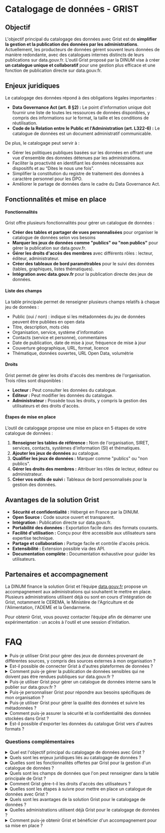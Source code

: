 # Catalogage de données - GRIST

## Objectif

L'objectif principal du catalogage des données avec Grist est de **simplifier la gestion et la publication des données par les administrations**. Actuellement, les producteurs de données gèrent souvent leurs données de manière redondante, avec des catalogues internes distincts de leurs publications sur data.gouv.fr. L'outil Grist proposé par la DINUM vise à créer **un catalogue unique et collaboratif** pour une gestion plus efficace et une fonction de publication directe sur data.gouv.fr.

## Enjeux juridiques

Le catalogage des données répond à des obligations légales importantes :

* **Data Governance Act (art. 8 §2) :** Le point d'information unique doit fournir une liste de toutes les ressources de données disponibles, y compris des informations sur le format, la taille et les conditions de réutilisation.
* **Code de la Relation entre le Public et l'Administration (art. L322-6) :** Le catalogue de données est un document administratif communicable.

De plus, le catalogage peut servir à :

* Gérer les politiques publiques basées sur les données en offrant une vue d'ensemble des données détenues par les administrations.
* Faciliter la proactivité en identifiant les données nécessaires aux dispositifs et au “Dites le nous une fois”.
* Simplifier la constitution du registre de traitement des données à caractère personnel pour les DPO.
* Améliorer le partage de données dans le cadre du Data Governance Act.

## Fonctionnalités et mise en place

#### Fonctionnalités

Grist offre plusieurs fonctionnalités pour gérer un catalogue de données :

* **Créer des tables et partager de vues personnalisées** pour organiser le catalogue de données selon vos besoins
* **Marquer les jeux de données comme "publics" ou "non publics"** pour gérer la publication sur data.gouv.fr.
* **Gérer les droits d'accès des membres** avec différents rôles : lecteur, éditeur, administrateur.
* **Créer des tableaux de bord paramétrables** pour le suivi des données (tables, graphiques, listes thématiques).
* **Intégration avec data.gouv.fr** pour la publication directe des jeux de données.

#### Liste des champs

La table principale permet de renseigner plusieurs champs relatifs à chaque jeu de données :

* Public (oui / non) : indique si les métadonnées du jeu de données peuvent être publiées en open data
* Titre, description, mots clés
* Organisation, service, système d'information
* Contacts (service et personne), commentaires
* Date de publication, date de mise à jour, fréquence de mise à jour
* Couverture géographique, URL, format, licence
* Thématique, données ouvertes, URL Open Data, volumétrie

#### Droits

Grist permet de gérer les droits d'accès des membres de l'organisation. Trois rôles sont disponibles :

* **Lecteur :** Peut consulter les données du catalogue.
* **Éditeur :** Peut modifier les données du catalogue.
* **Administrateur :** Possède tous les droits, y compris la gestion des utilisateurs et des droits d'accès.

#### Étapes de mise en place

L’outil de catalogage propose une mise en place en 5 étapes de votre catalogue de données :

1. **Renseigner les tables de référence :** Nom de l'organisation, SIRET, services, contacts, systèmes d'information (SI) et thématiques.
2. **Ajouter les jeux de données** au catalogue.
3. **Qualifier les jeux de données :** Marquer comme "publics" ou "non publics".
4. **Gérer les droits des membres :** Attribuer les rôles de lecteur, éditeur ou administrateur.
5. **Créer vos outils de suivi :** Tableaux de bord personnalisés pour la gestion des données.

## Avantages de la solution Grist

* **Sécurité et confidentialité :** Hébergé en France par la DINUM.
* **Open Source :** Code source ouvert et transparent.
* **Intégration :** Publication directe sur data.gouv.fr.
* **Portabilité des données :** Exportation facile dans des formats courants.
* **Facilité d'utilisation :** Conçu pour être accessible aux utilisateurs sans expertise technique.
* **Partage et collaboration :** Partage facile et contrôle d'accès précis.
* **Extensibilité :** Extension possible via des API.
* **Documentation complète :** Documentation exhaustive pour guider les utilisateurs.

## Partenaires et accompagnement

La DINUM finance la solution Grist et l’équipe [data.gouv.fr](http://data.gouv.fr) propose un accompagnement aux administrations qui souhaitent le mettre en place. Plusieurs administrations utilisent déjà ou sont en cours d'intégration de Grist, notamment le CEREMA, le Ministère de l'Agriculture et de l'Alimentation, l'ADEME et la Gendarmerie.

Pour obtenir Grist, vous pouvez contacter l’équipe afin de démarrer une expérimentation : un accès à l'outil et une session d'initiation.

# FAQ

<details>
  <summary>Puis-je utiliser Grist pour gérer des jeux de données provenant de différentes sources, y compris des sources externes à mon organisation ?</summary>
Oui, Grist peut être utilisé pour gérer des jeux de données provenant de différentes sources, y compris des sources externes à votre organisation.  Vous pouvez ajouter des jeux de données manuellement ou les importer depuis data.gouv.fr.  De plus, vous pouvez spécifier si un jeu de données est "interne" ou "externe" à votre organisation en utilisant une colonne dédiée dans Grist.  Ceci permet de filtrer les jeux de données lors de la publication sur data.gouv.fr ou sur une plateforme thématique.

</details>

 <details>
  <summary>Est-il possible de connecter Grist à d'autres plateformes de données ?</summary>
 Oui, il est possible de connecter Grist à d'autres plateformes de données via des API. La plateforme en question doit cependant développer un plugin pour se connecter à Grist et permettre l'échange de données entre les deux plateformes.  Cependant, la DINUM encourage la centralisation des données sur data.gouv.fr pour des raisons de budget et d'efficacité.
</details>
    
<details>
<summary>Comment puis-je gérer la publication de données sensibles qui ne doivent pas être rendues publiques sur data.gouv.fr ?</summary>
Vous pouvez marquer les jeux de données sensibles comme "non publics" dans Grist pour empêcher leur publication sur data.gouv.fr. Cependant, les métadonnées de ces jeux de données seront tout de même visibles sur data.gouv.fr, conformément aux exigences légales. Vous pouvez également utiliser Grist pour gérer les demandes d'accès à ces données sensibles en interne.
</details>

<details>
<summary>Puis-je utiliser Grist pour gérer un catalogue de données interne sans le publier sur data.gouv.fr ?</summary>
Oui, vous pouvez utiliser Grist pour gérer un catalogue de données interne sans le publier sur data.gouv.fr. L'outil peut être utilisé de manière autonome pour organiser et documenter vos données. Vous pouvez ensuite choisir de publier les données sur data.gouv.fr et sur une plateforme thématique lorsque vous êtes prêt.
</details>

<details>
<summary>Puis-je personnaliser Grist pour répondre aux besoins spécifiques de mon organisation ?</summary>
Oui, Grist est un outil open source, ce qui signifie que vous pouvez modifier le code source pour l'adapter à vos besoins. Vous pouvez également ajouter des colonnes et des tables personnalisées à votre catalogue de données Grist. De plus, vous pouvez créer des vues personnalisées et des tableaux de bord pour organiser et analyser vos données de manière spécifique à votre organisation. Attention néanmoins à ne pas modifier le modèle des champs déjà existants pour le catalogage.
</details>

<details>
<summary>Puis-je utiliser Grist pour gérer la qualité des données et suivre les métadonnées ?</summary>
Oui, Grist peut être utilisé pour gérer la qualité des données et suivre les métadonnées. Vous pouvez ajouter des colonnes pour suivre des informations telles que la qualité des données, les problèmes rencontrés, les commentaires des utilisateurs, et les dates de mise à jour. Vous pouvez également utiliser les tableaux de bord Grist pour visualiser la qualité des données et identifier les jeux de données qui nécessitent une attention particulière.
</details>

<details>
<summary>Comment puis-je assurer la sécurité et la confidentialité des données stockées dans Grist ?</summary>
Grist est hébergé en France par la DINUM, ce qui garantit un niveau de sécurité et de confidentialité élevé. De plus, vous pouvez gérer les droits d'accès des utilisateurs à votre catalogue de données Grist pour contrôler qui peut consulter, modifier ou administrer les données. Vous pouvez également ajouter des mesures de sécurité supplémentaires, telles que l'authentification à deux facteurs, pour renforcer la protection de vos données.
</details>

<details>
<summary>Est-il possible d'exporter les données du catalogue Grist vers d'autres formats ?</summary>
Oui, Grist permet d'exporter les données du catalogue vers des formats courants tels que CSV, Excel, et JSON. Ceci vous permet de partager facilement les données de votre catalogue avec d'autres utilisateurs ou de les utiliser dans d'autres applications.
</details>

### Questions complémentaires

<details>
<summary>Quel est l'objectif principal du catalogage de données avec Grist ?</summary>
L'objectif principal du catalogage des données avec Grist est de **simplifier la gestion et la publication des données par les administrations**. Actuellement, les producteurs de données gèrent souvent leurs données de manière redondante, avec des catalogues internes distincts de leurs publications sur data.gouv.fr. L'outil Grist proposé par la DINUM vise à créer **un catalogue unique et collaboratif** pour une gestion plus efficace et une fonction de publication directe sur data.gouv.fr.
</details>

<details>
<summary>Quels sont les enjeux juridiques liés au catalogage de données ?</summary>
Le catalogage des données répond à des obligations légales importantes :
- **Data Governance Act (art. 8 §2) :** Le point d'information unique doit fournir une liste de toutes les ressources de données disponibles, y compris des informations sur le format, la taille et les conditions de réutilisation.
- **Code de la Relation entre le Public et l'Administration (art. L322-6) :** Le catalogue de données est un document administratif communicable.

De plus, le catalogage peut servir à :
- Gérer les politiques publiques basées sur les données en offrant une vue d'ensemble des données détenues par les administrations.
- Faciliter la proactivité en identifiant les données nécessaires aux dispositifs et au “Dites le nous une fois”.
- Simplifier la constitution du registre de traitement des données à caractère personnel pour les DPO.
- Améliorer le partage de données dans le cadre du Data Governance Act.
</details>

<details>
<summary>Quelles sont les fonctionnalités offertes par Grist pour la gestion d'un catalogue de données ?</summary>
Grist offre plusieurs fonctionnalités pour gérer un catalogue de données :
- **Créer des tables et partager de vues personnalisées** pour organiser le catalogue de données selon vos besoins.
- **Marquer les jeux de données comme "publics" ou "non publics"** pour gérer la publication sur data.gouv.fr.
- **Gérer les droits d'accès des membres** avec différents rôles : lecteur, éditeur, administrateur.
- **Créer des tableaux de bord paramétrables** pour le suivi des données (tables, graphiques, listes thématiques).
- **Intégration avec data.gouv.fr** pour la publication directe des jeux de données.
</details>

<details>
<summary>Quels sont les champs de données que l'on peut renseigner dans la table principale de Grist ?</summary>
La table principale permet de renseigner plusieurs champs relatifs à chaque jeu de données :
- **Public (oui / non) :** indique si les métadonnées du jeu de données peuvent être publiées en open data.
- **Titre, description, mots clés**
- **Organisation, service, système d'information**
- **Contacts (service et personne), commentaires**
- **Date de publication, date de mise à jour, fréquence de mise à jour**
- **Couverture géographique, URL, format, licence**
- **Thématique, données ouvertes, URL Open Data, volumétrie**
</details>

<details>
<summary>Comment Grist gère-t-il les droits d'accès des utilisateurs ?</summary>
Grist permet de gérer les droits d'accès des membres de l'organisation. Trois rôles sont disponibles :
- **Lecteur :** Peut consulter les données du catalogue.
- **Éditeur :** Peut modifier les données du catalogue.
- **Administrateur :** Possède tous les droits, y compris la gestion des utilisateurs et des droits d'accès.
</details>

<details>
<summary>Quelles sont les étapes à suivre pour mettre en place un catalogue de données avec Grist ?</summary>
L’outil de catalogage propose une mise en place en 5 étapes de votre catalogue de données :
- **Renseigner les tables de référence :** Nom de l'organisation, SIRET, services, contacts, systèmes d'information (SI) et thématiques.
- **Ajouter les jeux de données** au catalogue.
- **Qualifier les jeux de données :** Marquer comme "publics" ou "non publics".
- **Gérer les droits des membres :** Attribuer les rôles de lecteur, éditeur ou administrateur.
- **Créer vos outils de suivi :** Tableaux de bord personnalisés pour la gestion des données.
</details>

<details>
<summary>Quels sont les avantages de la solution Grist pour le catalogage de données ?</summary>
Grist offre plusieurs avantages pour le catalogage de données :
- **Sécurité et confidentialité :** Hébergé en France par la DINUM.
- **Open Source :** Code source ouvert et transparent.
- **Intégration :** Publication directe sur data.gouv.fr.
- **Portabilité des données :** Exportation facile dans des formats courants.
- **Facilité d'utilisation :** Conçu pour être accessible aux utilisateurs sans expertise technique.
- **Partage et collaboration :** Partage facile et contrôle d'accès précis.
- **Extensibilité :** Extension possible via des API.
- **Documentation complète :** Documentation exhaustive pour guider les utilisateurs.
</details>

<details>
<summary>Quelles administrations utilisent déjà Grist pour le catalogage de données ?</summary>
Plusieurs administrations utilisent déjà ou sont en cours d'intégration de Grist, notamment le CEREMA, le Ministère de l'Agriculture et de l'Alimentation, l'ADEME et la Gendarmerie.
</details>

<details>
<summary>Comment puis-je obtenir Grist et bénéficier d'un accompagnement pour sa mise en place ?</summary>
Pour obtenir Grist, vous pouvez contacter l’équipe data.gouv.fr afin de démarrer une expérimentation qui comprend un accès à l'outil et une session d'initiation.
</details>

